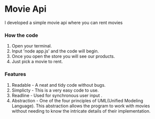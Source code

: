 # Movie Api
I developed a simple movie api where you can rent movies

### How the code 
1. Open your terminal.
2. Input 'node app.js' and the code will begin.
3. Once you open the store you will see our products.
4. Just pick a movie to rent.

### Features
1. Readable - A neat and tidy code without bugs.
2. Simplicty - This is a very easy code to use.
3. Readline - Used for synchronous user input .
4. Abstraction - One of the four principles of UML(Unified Modeling Language). This abstraction allows the program to work with movies without needing to know the intricate details of their implementation.